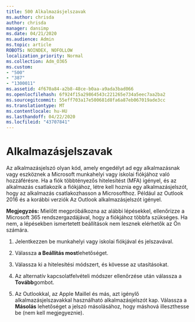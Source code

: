 ```yaml
---
title: 500 Alkalmazásjelszavak
ms.author: chrisda
author: chrisda
manager: dansimp
ms.date: 04/21/2020
ms.audience: Admin
ms.topic: article
ROBOTS: NOINDEX, NOFOLLOW
localization_priority: Normal
ms.collection: Adm_O365
ms.custom:
- "500"
- "387"
- "1300011"
ms.assetid: 4f670a84-a2b8-48ce-b0aa-a9ada3bad066
ms.openlocfilehash: 6f924f15a29864543c221265e734a5eec7aa2ba2
ms.sourcegitcommit: 55eff703a17e500681d8fa6a87eb067019ade3cc
ms.translationtype: MT
ms.contentlocale: hu-HU
ms.lasthandoff: 04/22/2020
ms.locfileid: "43707841"
---
```

# <a name="app-passwords"></a>Alkalmazásjelszavak

Az alkalmazásjelszó olyan kód, amely engedélyt ad egy alkalmazásnak vagy eszköznek a Microsoft munkahelyi vagy iskolai fiókjához való hozzáférésre. Ha a fiók többtényezős hitelesítést (MFA) igényel, és az alkalmazás csatlakozik a fiókjához, létre kell hoznia egy alkalmazásjelszót, hogy az alkalmazás csatlakozhasson a Microsofthoz. Például az Outlook 2016 és a korábbi verziók Az Outlook alkalmazásjelszót igényel.

 **Megjegyzés:** Mielőtt megpróbálkozna az alábbi lépésekkel, ellenőrizze a Microsoft 365 rendszergazdájával, hogy a fiókjához többfa szükséges. Ha nem, a lépésekben ismertetett beállítások nem lesznek elérhetők az Ön számára.

1. Jelentkezzen be munkahelyi vagy iskolai fiókjával és jelszavával.

2. Válassza **a Beállítás most**lehetőséget.

3. Válassza ki a hitelesítési módszert, és kövesse az utasításokat.

4. Az alternatív kapcsolatfelvételi módszer ellenőrzése után válassza a **Tovább**gombot.

5. Az Outlookkal, az Apple Maillel és más, azt igénylő alkalmazásjelszavakkal használható alkalmazásjelszót kap. Válassza a **Másolás** lehetőséget a jelszó másolásához, hogy máshová illeszthesse be (nem kell megjegyeznie).
